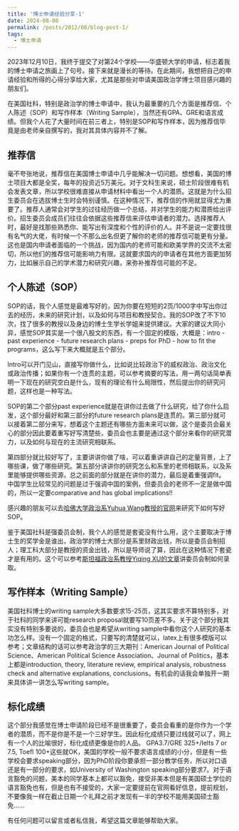 ```yaml
---
title: '博士申请经验分享-1'
date: 2024-08-08
permalink: /posts/2012/08/blog-post-1/
tags:
  - 博士申请
---
```

2023年12月10日，我终于提交了对第24个学校——华盛顿大学的申请，标志着我的博士申请之旅画上了句号。接下来就是漫长的等待。在此期间，我想把自己的申请经验和所得的心得分享给大家，尤其是那些对申请美国政治学博士项目感兴趣的朋友们。

在美国社科，特别是政治学的博士申请中，我认为最重要的几个方面是推荐信、个人陈述（SOP）和写作样本（Writing Sample），当然还有GPA、GRE和语言成绩。但我个人花了大量时间在前三者上，特别是SOP和写作样本，因为推荐信毕竟是由老师亲自撰写的，我对其具体内容并不了解。

## 推荐信

毫不夸张地说，推荐信在美国博士申请中几乎能解决一切问题。想想看，美国的博士项目大都是全奖，每年的投资近5万美元。对于文科生来说，硕士阶段很难有机会发表文章，所以学校很难直接从申请材料中看出一个人的潜质。这就是为什么招生委员会在选拔博士生时会特别谨慎。在这种情况下，推荐信的作用就显得尤为重要了。推荐人通常会对学生的过往经历做一个总结，并对学生的能力和潜质给出评价。招生委员会成员们往往会依据这些推荐信来评估申请者的潜力。选择推荐人时，最好是找那些熟悉你、能写出有深度和个性的评价的人。并不是说一定要找很有名气的大佬，有时候一个不那么出名但更了解你的老师的推荐信可能更有分量。这也是国内申请者面临的一个挑战，因为国内的老师可能和欧美学界的交流不太密切，所以他们的推荐信可能影响力有限。这就要求国内的申请者在其他方面更加努力，比如展示自己的学术潜力和研究兴趣，来弥补推荐信可能的不足。

## 个人陈述（SOP）

SOP的话，我个人感觉是最难写好的，因为你要在短短的2页/1000字中写出你过去的经历，未来的研究计划，以及如何与项目和教授契合。我的SOP改了不下10次，找了很多的教授以及身边的博士生学长学姐来提供建议。大家的建议大同小异，感觉SOP其实是一个很八股文的东西，有一个固定的模版，大概是：intro - past experience - future research plans - preps for PhD - how to fit the programs，这么写下来大概就是五个部分。

Intro可以开门见山，直接写你做什么，比如说比较政治下的威权政治、政治文化或政治传播；如果你有一个连贯的主题，可以参考摘要的写法，用一两句话简单表明一下现在的研究空白是什么，现有的理论有什么局限性，然后提出你的研究问题，这样也是一种写法。

SOP的第二个部分past experience就是在讲你过去做了什么研究，给了你什么启发，这个部分最好和第三部分的future research plans是连贯的。第三部分就可以接着第二部分来写，想着这个主题还有哪些方面未来可以做，这个是委员会最关心的部分因此要着重写好写清楚些，委员会也主要是通过这个部分来看你的研究潜力，以及如何与现在的主流研究相联系。

第四部分就比较好写了，主要讲讲你做了啥，可以着重讲讲自己的定量背景，上了哪些课，做了哪些研究。第五部分讲讲你的研究怎么和系里的老师相联系，以及系里能够提供哪些资源，总之前面的部分就是在讲你的潜力，最后是着重强调fit。 中国学生比较常见的问题是过于强调中国的案例，但委员会的老师不一定是做中国的，所以一定要comparative and has global implications!!

感兴趣的朋友可以去[哈佛大学政治系Yuhua Wang教授的官网](https://scholar.harvard.edu/yuhuawang/service)来研究下如何写好SOP。

鉴于美国社科是强委员会制，我个人的感觉是套瓷没有什么用，这个主要取决于博士生的奖学金是谁出，政治学的博士大部分是系里财政出钱，所以是委员会制招人；理工科大部分是教授的资金出钱，所以是导师说了算，因此在这种情况下套瓷才是有用的。这个可以参考[斯坦福政治系教授Yiqing XU的文章](http://zjian.org/2017/08/26/)讲委员会制如何录取。

## 写作样本（Writing Sample）

美国社科博士的writing sample大多数要求15-25页，这其实要求不算特别多，对于社科的同学来讲可能research proposal就要写10页差不多。关于这个部分我其实没有特别多要说的，委员会也是希望从writing sample中看你这个人研究的基本功怎么样。没有一个固定的格式，只要写的清楚就可以，latex上有很多模版可以参考；文章结构的话可以参考政治学的三大期刊：American Journal of Political Science、American Political Science Association、Journal of Politics，基本上都是introduction, theory, literature review, empirical analysis, robustness check and alternative explanations, conclusions。有机会的话我会单独开一期来具体讲一讲怎么写writing sample。

## 标化成绩

这个部分我感觉在博士申请阶段已经不是很重要了，委员会看重的是你作为一个学者的潜质，而不是你是不是一个三好学生。因此标化成绩只要过线就可以了，网上有一个人的比喻很好，标化成绩更像是你的人品。 GPA3.7/GRE 325+/Ielts 7 or 7.5, Toefl 100+这些就OK，美国的学校一般不要求语言成绩的小分，但是有一些学校会要求speaking部分，因为PhD阶段你要承担一部分教学任务，所以对口语还是有一部分的要求，如University of Washington speaking部分要求7。对于语言豁免的问题，美本的同学基本上都可以豁免，接受非美本但是有美国硕士学位的语言豁免也有，但是也有不接受的，大家一定要提前在官网看好信息，提前规划，不要像我一样在截止日期一个礼拜之前才发现有一半的学校不能用美国硕士豁免……

有任何问题可以留言或者私信我，希望这篇文章能够帮助大家。
